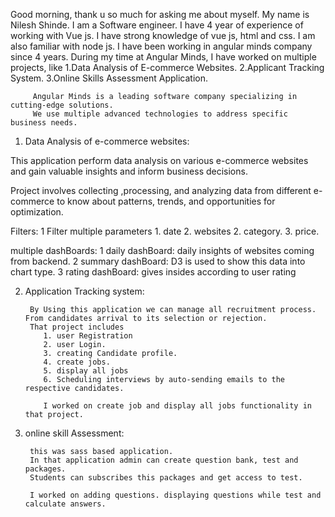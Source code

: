 

Good morning,
         thank u so much for asking me about myself.
         My name is Nilesh Shinde. I am a Software engineer. I have 4 year of experience of working with Vue js.
         I have strong knowledge of vue js, html and  css. I am also familiar with node js.
          I have been working in angular minds company since 4 years.
         During my time at Angular Minds, I have worked on multiple projects, like
                1.Data Analysis of E-commerce Websites.
                2.Applicant Tracking System.
                3.Online Skills Assessment Application.

         Angular Minds is a leading software company specializing in cutting-edge solutions.
         We use multiple advanced technologies to address specific business needs.



1. Data Analysis of e-commerce websites:
   
  This application perform data analysis on various e-commerce websites and gain valuable insights and inform business decisions.
  
  Project involves collecting ,processing, and analyzing data from different e-commerce  to know about patterns, trends, and opportunities for optimization.

   Filters:
    1 Filter 
        multiple parameters
            1. date
            2. websites 
            2. category.
            3. price.
            
   multiple dashBoards:
    1 daily dashBoard: daily insights of websites coming from backend. 
    2 summary dashBoard: D3 is used to show this data into chart type.
    3 rating dashBoard: gives insides according to user rating

2. Application Tracking system:

        By Using this application we can manage all recruitment process. From candidates arrival to its selection or rejection.
        That project includes 
           1. user Registration
           2. user Login.
           3. creating Candidate profile.
           4. create jobs.
           5. display all jobs 
           6. Scheduling interviews by auto-sending emails to the respective candidates.

           I worked on create job and display all jobs functionality in that project.

3. online skill Assessment:

        this was sass based application.
        In that application admin can create question bank, test and packages.
        Students can subscribes this packages and get access to test.

        I worked on adding questions. displaying questions while test and calculate answers.



